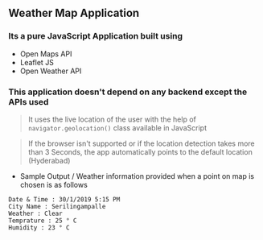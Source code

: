 ## Weather Map Application

### Its a pure JavaScript Application built using

- Open Maps API
- Leaflet JS
- Open Weather API

### This application doesn't depend on any backend except the APIs used

> It uses the live location of the user with the help of `navigator.geolocation()` class available in JavaScript

> If the browser isn't supported or if the location detection takes more than 3 Seconds, the app automatically points to the default location (Hyderabad)

- Sample Output / Weather information provided when a point on map is chosen is as follows

```
Date & Time : 30/1/2019 5:15 PM
City Name : Serilingampalle
Weather : Clear
Temprature : 25 ° C
Humidity : 23 ° C
```
